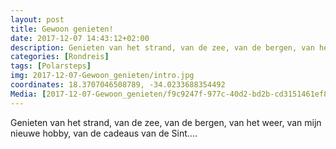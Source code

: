 ```yaml
---
layout: post
title: Gewoon genieten! 
date: 2017-12-07 14:43:12+02:00
description: Genieten van het strand, van de zee, van de bergen, van het weer, van mijn nieuwe hobby, van de cadeaus van de Sint....
categories: [Rondreis]
tags: [Polarsteps]
img: 2017-12-07-Gewoon_genieten/intro.jpg
coordinates: 18.3707046508789, -34.0233688354492
Media: [2017-12-07-Gewoon_genieten/f9c9247f-977c-40d2-bd2b-cd3151461ef8_large_image.jpg, 2017-12-07-Gewoon_genieten/18f09f1c-60df-4e5a-aef8-eb3b0a742dae_large_image.jpg, 2017-12-07-Gewoon_genieten/4027e2b0-7351-4e0c-9353-0c74c29d7041_large_image.jpg, 2017-12-07-Gewoon_genieten/41ea9887-55da-4448-a2b0-89fc779d3be0_large_image.jpg, 2017-12-07-Gewoon_genieten/a3682f44-bf3e-4d90-89e1-b4a5e788a5f2_large_image.jpg, 2017-12-07-Gewoon_genieten/b3938be8-7af8-4975-a2c7-b79503635085_large_image.jpg, 2017-12-07-Gewoon_genieten/5897acd9-fc97-42d4-b47c-a0519f702bd2_large_image.jpg, 2017-12-07-Gewoon_genieten/6b66c708-27d0-4a8f-bb25-7ed16c56e489_large_image.jpg]
---
```

Genieten van het strand, van de zee, van de bergen, van het weer, van mijn nieuwe hobby, van de cadeaus van de Sint....

